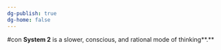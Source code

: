 ```yaml
---
dg-publish: true
dg-home: false
---
```

#con 
**System 2** is a slower, conscious, and rational mode of thinking**.**